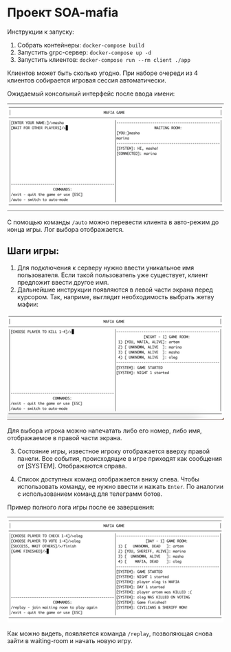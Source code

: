 # Проект SOA-mafia

Инструкции к запуску:
1. Собрать контейнеры: `docker-compose build`
2. Запустить grpc-сервер: `docker-compose up -d`
3. Запустить клиентов: `docker-compose run --rm client ./app`

Клиентов может быть сколько угодно. При наборе очереди из 4 клиентов собирается игровая сессия автоматически.

Ожидаемый консольный интерфейс после ввода имени: 

![alt](images/registration.png)

C помощью команды `/auto` можно перевести клиента в авто-режим до конца игры. Лог выбора отображается.

## Шаги игры: 

1. Для подключения к серверу нужно ввести уникальное имя пользователя. Если такой пользователь уже существует, клиент предложит ввести другое имя.
2. Дальнейшие инструкции появляются в левой части экрана перед курсором. Так, наприме, выглядит необходимость выбрать жетву мафии: 

![alt](images/mafia_choice.png)

Для выбора игрока можно напечатать либо его номер, либо имя, отображаемое в правой части экрана.

3. Состояние игры, известное игроку отображается вверху правой панели. Все события, происходящие в игре приходят как сообщения от [SYSTEM]. Отображаются справа. 

4. Список доступных команд отображается внизу слева. Чтобы использовать команду, ее нужно ввести и нажать `Enter`. По аналогии с использованием команд для телеграмм ботов.

Пример полного лога игры после ее завершения: 

![alt](images/game_finish.png)

Как можно видеть, появляется команда `/replay`, позволяющая снова зайти в waiting-room и начать новую игру.

